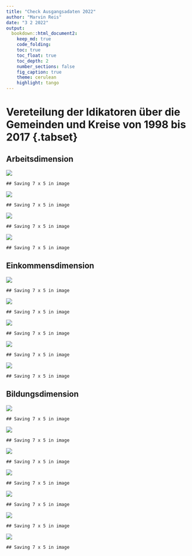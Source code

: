 ```yaml
---
title: "Check Ausgangsadaten 2022"
author: "Marvin Reis"
date: "3 2 2022"
output:
  bookdown::html_document2:
    keep_md: true
    code_folding:
    toc: true
    toc_float: true
    toc_depth: 2
    number_sections: false
    fig_caption: true
    theme: cerulean
    highlight: tango
---
```




# Vereteilung der Idikatoren über die Gemeinden und Kreise von 1998 bis 2017 {.tabset}

## Arbeitsdimension


![](Check-Ausgangsdaten_2022_files/figure-html/Arbeitsdimension-1.png)<!-- -->

```
## Saving 7 x 5 in image
```

![](Check-Ausgangsdaten_2022_files/figure-html/Arbeitsdimension-2.png)<!-- -->

```
## Saving 7 x 5 in image
```

![](Check-Ausgangsdaten_2022_files/figure-html/Arbeitsdimension-3.png)<!-- -->

```
## Saving 7 x 5 in image
```

![](Check-Ausgangsdaten_2022_files/figure-html/Arbeitsdimension-4.png)<!-- -->

```
## Saving 7 x 5 in image
```


## Einkommensdimension

![](Check-Ausgangsdaten_2022_files/figure-html/Einkommensdimension-1.png)<!-- -->

```
## Saving 7 x 5 in image
```

![](Check-Ausgangsdaten_2022_files/figure-html/Einkommensdimension-2.png)<!-- -->

```
## Saving 7 x 5 in image
```

![](Check-Ausgangsdaten_2022_files/figure-html/Einkommensdimension-3.png)<!-- -->

```
## Saving 7 x 5 in image
```

![](Check-Ausgangsdaten_2022_files/figure-html/Einkommensdimension-4.png)<!-- -->

```
## Saving 7 x 5 in image
```

![](Check-Ausgangsdaten_2022_files/figure-html/Einkommensdimension-5.png)<!-- -->

```
## Saving 7 x 5 in image
```


## Bildungsdimension

![](Check-Ausgangsdaten_2022_files/figure-html/Bildungsdimension-1.png)<!-- -->

```
## Saving 7 x 5 in image
```

![](Check-Ausgangsdaten_2022_files/figure-html/Bildungsdimension-2.png)<!-- -->

```
## Saving 7 x 5 in image
```

![](Check-Ausgangsdaten_2022_files/figure-html/Bildungsdimension-3.png)<!-- -->

```
## Saving 7 x 5 in image
```

![](Check-Ausgangsdaten_2022_files/figure-html/Bildungsdimension-4.png)<!-- -->

```
## Saving 7 x 5 in image
```

![](Check-Ausgangsdaten_2022_files/figure-html/Bildungsdimension-5.png)<!-- -->

```
## Saving 7 x 5 in image
```

![](Check-Ausgangsdaten_2022_files/figure-html/Bildungsdimension-6.png)<!-- -->

```
## Saving 7 x 5 in image
```

![](Check-Ausgangsdaten_2022_files/figure-html/Bildungsdimension-7.png)<!-- -->

```
## Saving 7 x 5 in image
```
